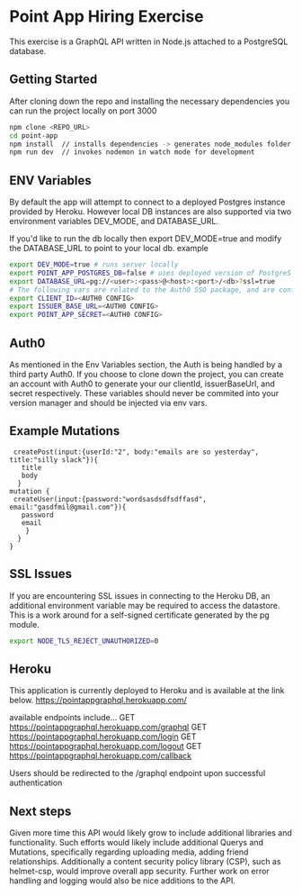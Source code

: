 # Point App Hiring Exercise

This exercise is a GraphQL API written in Node.js attached to a PostgreSQL database.

## Getting Started

After cloning down the repo and installing the necessary dependencies you can run the project locally on port 3000

```bash
npm clone <REPO_URL>
cd point-app
npm install  // installs dependencies -> generates node_modules folder
npm run dev  // invokes nodemon in watch mode for development
```

## ENV Variables

By default the app will attempt to connect to a deployed Postgres instance provided by Heroku. However local DB instances are also supported via two environment variables DEV_MODE, and DATABASE_URL.

If you'd like to run the db locally then export DEV_MODE=true and modify the DATABASE_URL to point to your local db.
example

```bash
export DEV_MODE=true # runs server locally
export POINT_APP_POSTGRES_DB=false # uses deployed version of PostgreS DB
export DATABASE_URL=pg://<user>:<pass>@<host>:<port>/<db>?ssl=true
# The following vars are related to the Auth0 SSO package, and are configurable at manage.auth0.com
export CLIENT_ID=<AUTH0 CONFIG>
export ISSUER_BASE_URL=<AUTH0 CONFIG>
export POINT_APP_SECRET=<AUTH0 CONFIG>
```

## Auth0

As mentioned in the Env Variables section, the Auth is being handled by a third party Auth0. If you choose to clone down the project, you can create an account with Auth0 to generate your our clientId, issuerBaseUrl, and secret respectively. These variables should never be commited into your version manager and should be injected via env vars.

## Example Mutations

```mutation {
 createPost(input:{userId:"2", body:"emails are so yesterday", title:"silly slack"}){
   title
   body
  }
mutation {
 createUser(input:{password:"wordsasdsdfsdffasd", email:"gasdfmil@gmail.com"}){
   password
   email
    }
  }
}
```

## SSL Issues

If you are encountering SSL issues in connecting to the Heroku DB, an additional environment variable may be required to access the datastore. This is a work around for a self-signed certificate generated by the pg module.

```bash
export NODE_TLS_REJECT_UNAUTHORIZED=0
```

## Heroku

This application is currently deployed to Heroku and is available at the link below.
https://pointappgraphql.herokuapp.com/

available endpoints include...
GET https://pointappgraphql.herokuapp.com/graphql
GET https://pointappgraphql.herokuapp.com/login
GET https://pointappgraphql.herokuapp.com/logout
GET https://pointappgraphql.herokuapp.com/callback

Users should be redirected to the /graphql endpoint upon successful authentication

## Next steps

Given more time this API would likely grow to include additional libraries and functionality.
Such efforts would likely include additional Querys and Mutations, specifically regarding uploading media, adding friend relationships. Additionally a content security policy library (CSP), such as helmet-csp, would improve overall app security. Further work on error handling and logging would also be nice additions to the API.
